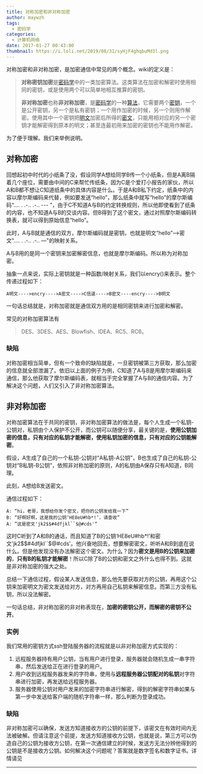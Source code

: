 ```yaml
---
title: 对称加密和非对称加密
author: maywzh
tags:
  - 密码学
categories:
  - 计算机网络
date: 2017-01-27 00:43:00
thumbnail: https://i.loli.net/2019/08/31/syHjF4ghqbuMd3l.png
---
```

对称加密和非对称加密，是加密通信中常见的两个概念。wiki的定义是：

> **对称密钥加密**是[密码学](https://zh.wikipedia.org/wiki/%E5%AF%86%E7%A2%BC%E5%AD%B8)中的一类加密算法。这类算法在加密和解密时使用相同的密钥，或是使用两个可以简单地相互推算的密钥。
>
> **非对称加密**也称**非对称加密**，是[密码学](https://zh.wikipedia.org/wiki/%E5%AF%86%E7%A2%BC%E5%AD%B8)的一种[算法](https://zh.wikipedia.org/wiki/%E6%BC%94%E7%AE%97%E6%B3%95)，它需要两个[密钥](https://zh.wikipedia.org/wiki/%E5%AF%86%E9%92%A5)，一个是公开密钥，另一个是私有密钥；一个用作加密的时候，另一个则用作解密。使用其中一个密钥把[明文](https://zh.wikipedia.org/wiki/%E6%98%8E%E6%96%87)加密后所得的[密文](https://zh.wikipedia.org/wiki/%E5%AF%86%E6%96%87)，只能用相对应的另一个密钥才能解密得到原本的明文；甚至连最初用来加密的密钥也不能用作解密。

为了便于理解。我们来举例说明。

<!--more-->

## 对称加密

回想起初中时代的小纸条了没，假设同学A想给同学B传一个小纸条，但是A离B隔着几个座位，需要由中间的C来帮忙传纸条，因为C是个爱打小报告的家伙，所以A和B都不想让C知道纸条中的具体内容是什么。于是A和B私下约定，纸条中的内容以摩尔斯编码来代替，例如要发送“hello”，那么纸条中就写“hello”的摩尔斯编码“.... . .-.. .-.. --- ”，由于C不知道A与B的约定转换规则，所以他即使看到了纸条的内容，也不知道A与B的交谈内容。但B得到了这个密文，通过对照摩尔斯编码转换表，就可以得到原始信息“hello”。

此时，A与B就是通信的双方，摩尔斯编码就是密钥，也就是明文“hello”——>密文".... . .-.. .-.. —"的映射关系。

A与B用的是同一个密钥来加密解密信息，也就是摩尔斯编码。所以称为对称加密。

抽象一点来说，实际上密钥就是一种函数/映射关系，我们以encry()来表示。整个传递过程如下：

```
A明文---->encry---->A密文---->C信道---->B密文----encry---->B明文
```

一句话总结就是，对称加密就是通信双方用的是相同密钥来进行加密和解密。

常见的对称加密算法有

> DES、3DES、AES、Blowfish、IDEA、RC5、RC6。

### 缺陷

对称加密相当简单，但有一个致命的缺陷就是，一旦密钥被第三方获取，那么加密的信息就全部泄漏了。依旧以上面的例子为例，C知道了A与B是用摩尔斯编码来通信，那么他获取了摩尔斯编码表，就相当于完全掌握了A与B的通信内容。为了解决这个问题，人们又引入了非对称加密算法。

## 非对称加密



对称加密算法在于共同的密钥，非对称加密算法的做法是，每个人生成一个私钥-公钥对，私钥由个人保护不公开，而公钥可以随便分享，最关键的是，**使用公钥加密的信息，只有对应的私钥才能解密，使用私钥加密的信息，只有对应的公钥能解密**。

假设，A生成了自己的一个私钥-公钥对“A私钥-A公钥”，B也生成了自己的私钥-公钥对“B私钥-B公钥”，依照非对称加密的原则，A的私钥由A保存只有A知道，B同理。

此刻，A想给B发送密文。

通信过程如下：

```
A: “hi，老哥，我想给你发个密文，把你的公钥发给我一下”
B: “好啊好啊，这是我的公钥‘HE8eU#hb*!’，请查收”
A: ”这是密文'jk2$$#4dfjkl``$@#cds'“
```

这时C听到了A和B的通话，而且知道了B的公钥‘HE8eU#hb*!’和密文'jk2$$#4dfjkl``$@#cds'。他兴奋地回去，想要解密密文，听听A和B到底在说什么。但是他发现没有办法解密这个密文。为什么？因为**密文是用B的公钥来加密的**，**只有B的私钥才能解密**！所以C除了B的公钥和密文之外什么也得不到。这就是非对称加密的强大之处。 

总结一下通信过程，假设某人发送信息，那么他先要获取对方的公钥，再用这个公钥来加密明文为密文发送给对方，对方再用自己私钥来解密信息。而第三方没有私钥，所以没法解密。

一句话总结，非对称加密的非对称表现在，**加密的密钥公开，而解密的密钥不公开**。

### 实例

我们常用的密钥方式ssh登陆服务器的流程就是以非对称加密方式实现的：

1. 远程服务器持有用户公钥，当有用户进行登录，服务器就会随机生成一串字符串，然后发送给正在进行登录的用户。
2. 用户收到远程服务器发来的字符串，使用与**远程服务器公钥配对的私钥**对字符串进行加密，再发送给远程服务器。
3. 服务器使用公钥对用户发来的加密字符串进行解密，得到的解密字符串如果与第一步中发送给客户端的随机字符串一样，那么判断为登录成功。



### 缺陷

非对称加密可以确保，发送方知道接收方的公钥的前提下，该密文在有效时间内无法被破解。但请注意这个前提，发送方知道接收方公钥，也就是说，第三方可以伪造自己的公钥为接收方公钥，在第一次通信建立的时候，发送方无法分辨他得到的公钥是不是接收方公钥。如何解决这个问题呢？答案就是数字签名和数字证书。详情请见

---

